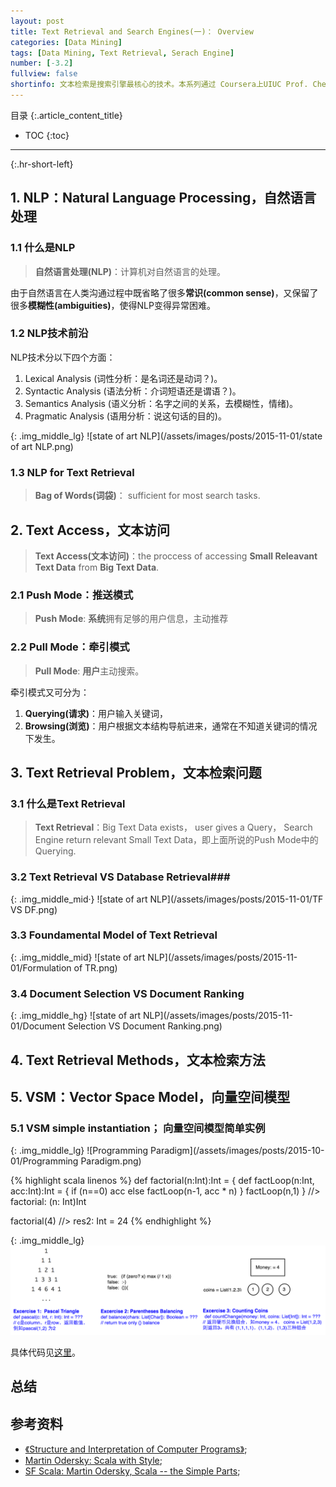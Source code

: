 ```yaml
---
layout: post
title: Text Retrieval and Search Engines(一)： Overview
categories: [Data Mining]
tags: [Data Mining, Text Retrieval, Serach Engine]
number: [-3.2]
fullview: false
shortinfo: 文本检索是搜索引擎最核心的技术。本系列通过 Coursera上UIUC Prof. ChengXiang Zhai的《Text Retrieval and Search Engines》课程，对文本检索进行全面的了解和学习。该课程是Data Mining系列课程的第二门课。本文是第一周的一个Overview。
---
```

目录
{:.article_content_title}


* TOC
{:toc}

---
{:.hr-short-left}

## 1. NLP：Natural Language Processing，自然语言处理 ##

### 1.1 什么是NLP ###

> **自然语言处理(NLP)**：计算机对自然语言的处理。

由于自然语言在人类沟通过程中既省略了很多**常识(common sense)**，又保留了很多**模糊性(ambiguities)**，使得NLP变得异常困难。

### 1.2 NLP技术前沿 ###

NLP技术分以下四个方面：

1. Lexical Analysis (词性分析：是名词还是动词？)。
2. Syntactic Analysis (语法分析：介词短语还是谓语？)。
3. Semantics Analysis (语义分析：名字之间的关系，去模糊性，情绪)。
4. Pragmatic Analysis (语用分析：说这句话的目的)。

{: .img_middle_lg}
![state of art NLP](/assets/images/posts/2015-11-01/state of art NLP.png)

### 1.3 NLP for Text Retrieval ###

> **Bag of Words(词袋)**： sufficient for most search tasks.

## 2. Text Access，文本访问 ##

> **Text Access(文本访问)**：the proccess of accessing **Small Releavant Text Data** from **Big Text Data**.


### 2.1 Push Mode：推送模式 ###

> **Push Mode**: **系统**拥有足够的用户信息，主动推荐

### 2.2 Pull Mode：牵引模式 ###

> **Pull Mode**: **用户**主动搜索。

牵引模式又可分为：

1. **Querying(请求)**：用户输入关键词，
2. **Browsing(浏览)**：用户根据文本结构导航进来，通常在不知道关键词的情况下发生。

## 3. Text Retrieval Problem，文本检索问题 ##

### 3.1 什么是Text Retrieval ###

> **Text Retrieval**：Big Text Data exists， user gives a Query， Search Engine return relevant Small Text Data，即上面所说的Push Mode中的Querying.

### 3.2 Text Retrieval VS Database Retrieval###


{: .img_middle_mid·}
![state of art NLP](/assets/images/posts/2015-11-01/TF VS DF.png)

### 3.3 Foundamental Model of Text Retrieval ###

{: .img_middle_mid}
![state of art NLP](/assets/images/posts/2015-11-01/Formulation of TR.png)




### 3.4 Document Selection VS Document Ranking ###


{: .img_middle_hg}
![state of art NLP](/assets/images/posts/2015-11-01/Document Selection VS Document Ranking.png)





## 4. Text Retrieval Methods，文本检索方法 ##


## 5. VSM：Vector Space Model，向量空间模型 ##


### 5.1 VSM simple instantiation； 向量空间模型简单实例 ###

{: .img_middle_lg}
![Programming Paradigm](/assets/images/posts/2015-10-01/Programming Paradigm.png)


{% highlight scala linenos %}
 def factorial(n:Int):Int = {
    def factLoop(n:Int, acc:Int):Int = {
        if (n==0) acc
        else factLoop(n-1, acc * n)
    }
    factLoop(n,1)
 }                                                //> factorial: (n: Int)Int

 factorial(4)                                     //> res2: Int = 24
{% endhighlight %}





{: .img_middle_lg}
![Assignment](/assets/images/posts/2015-10-01/assignment.png)


具体代码见[这里](https://github.com/shunmian/-2_Functional-Programming-in-Scala)。


## 总结 ##



## 参考资料 ##
- [《Structure and Interpretation of Computer Programs》](https://mitpress.mit.edu/sicp/full-text/book/book.html);
- [Martin Odersky: Scala with Style](https://www.youtube.com/watch?v=kkTFx3-duc8);
- [SF Scala: Martin Odersky, Scala -- the Simple Parts](https://www.youtube.com/watch?v=ecekSCX3B4Q);


